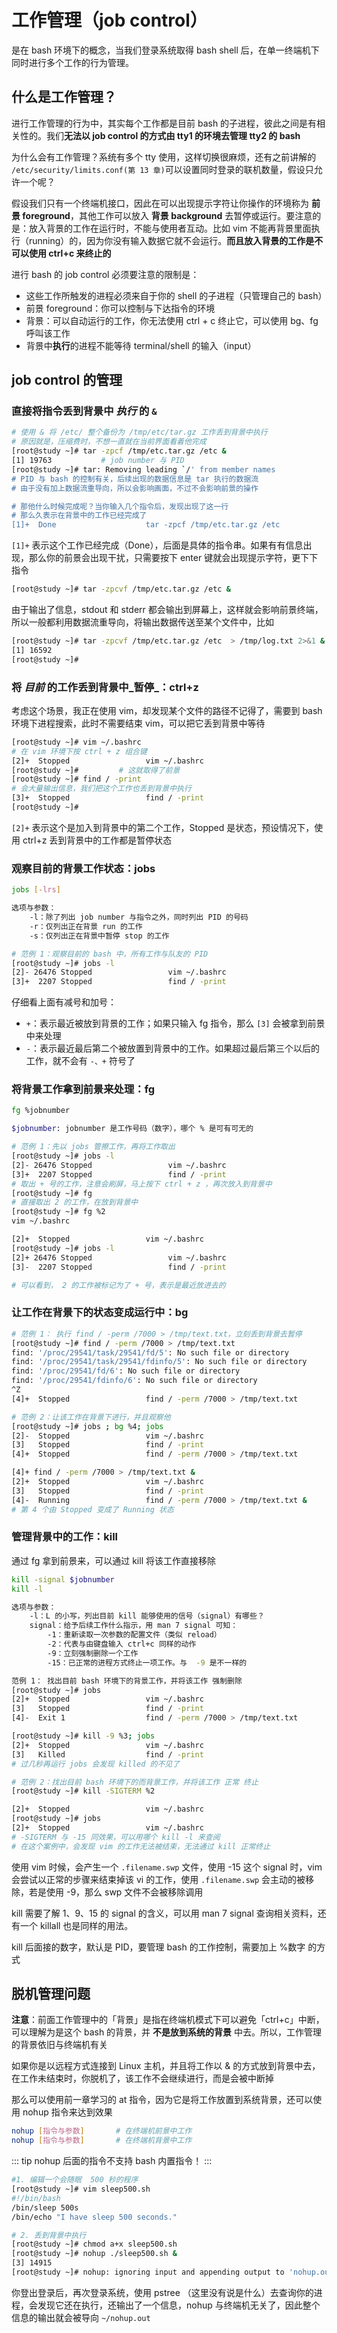 # 工作管理（job control）

是在 bash 环境下的概念，当我们登录系统取得 bash shell 后，在单一终端机下同时进行多个工作的行为管理。

## 什么是工作管理？

进行工作管理的行为中，其实每个工作都是目前 bash 的子进程，彼此之间是有相关性的。我们**无法以 job control 的方式由 tty1 的环境去管理 tty2 的 bash**

为什么会有工作管理？系统有多个 tty 使用，这样切换很麻烦，还有之前讲解的 `/etc/security/limits.conf(第 13 章)`可以设置同时登录的联机数量，假设只允许一个呢？

假设我们只有一个终端机接口，因此在可以出现提示字符让你操作的环境称为 **前景 foreground**，其他工作可以放入 **背景 background** 去暂停或运行。要注意的是：放入背景的工作在运行时，不能与使用者互动。比如 vim 不能再背景里面执行（running）的，因为你没有输入数据它就不会运行。**而且放入背景的工作是不可以使用 ctrl+c 来终止的**

进行 bash 的 job control 必须要注意的限制是：

- 这些工作所触发的进程必须来自于你的 shell 的子进程（只管理自己的 bash）
- 前景 foreground：你可以控制与下达指令的环境
- 背景：可以自动运行的工作，你无法使用 ctrl + c 终止它，可以使用 bg、fg 呼叫该工作
- 背景中**执行**的进程不能等待 terminal/shell 的输入（input）

## job control 的管理

### 直接将指令丢到背景中 _执行_ 的 `&`

```bash
# 使用 & 将 /etc/ 整个备份为 /tmp/etc/tar.gz 工作丢到背景中执行
# 原因就是，压缩费时，不想一直就在当前界面看着他完成
[root@study ~]# tar -zpcf /tmp/etc.tar.gz /etc &
[1] 19763			# job number 与 PID
[root@study ~]# tar: Removing leading `/' from member names
# PID 与 bash 的控制有关，后续出现的数据信息是 tar 执行的数据流
# 由于没有加上数据流重导向，所以会影响画面，不过不会影响前景的操作

# 那他什么时候完成呢？当你输入几个指令后，发现出现了这一行
# 那么久表示在背景中的工作已经完成了
[1]+  Done                    tar -zpcf /tmp/etc.tar.gz /etc
```

`[1]+` 表示这个工作已经完成（Done），后面是具体的指令串。如果有有信息出现，那么你的前景会出现干扰，只需要按下 enter 键就会出现提示字符，更下下指令

```bash
[root@study ~]# tar -zpcvf /tmp/etc.tar.gz /etc &
```

由于输出了信息，stdout 和 stderr 都会输出到屏幕上，这样就会影响前景终端，所以一般都利用数据流重导向，将输出数据传送至某个文件中，比如

```bash
[root@study ~]# tar -zpcvf /tmp/etc.tar.gz /etc  > /tmp/log.txt 2>&1 &
[1] 16592
[root@study ~]# 
```

### 将 _目前_ 的工作丢到背景中_暂停_：ctrl+z

考虑这个场景，我正在使用 vim，却发现某个文件的路径不记得了，需要到 bash 环境下进程搜索，此时不需要结束 vim，可以把它丢到背景中等待

```bash
[root@study ~]# vim ~/.bashrc 
# 在 vim 环境下按 ctrl + z 组合键
[2]+  Stopped                 vim ~/.bashrc
[root@study ~]# 		# 这就取得了前景
[root@study ~]# find / -print
# 会大量输出信息，我们把这个工作也丢到背景中执行
[3]+  Stopped                 find / -print
[root@study ~]# 
```

`[2]+` 表示这个是加入到背景中的第二个工作，Stopped 是状态，预设情况下，使用 ctrl+z 丢到背景中的工作都是暂停状态

### 观察目前的背景工作状态：jobs

```bash
jobs [-lrs]

选项与参数：
	-l：除了列出 job number 与指令之外，同时列出 PID 的号码
	-r：仅列出正在背景 run 的工作
	-s：仅列出正在背景中暂停 stop 的工作
```

```bash
# 范例 1：观察目前的 bash 中，所有工作与队友的 PID
[root@study ~]# jobs -l
[2]- 26476 Stopped                 vim ~/.bashrc
[3]+  2207 Stopped                 find / -print
```

仔细看上面有减号和加号：

- `+`：表示最近被放到背景的工作；如果只输入 fg 指令，那么 `[3]` 会被拿到前景中来处理
- `-`：表示最近最后第二个被放置到背景中的工作。如果超过最后第三个以后的工作，就不会有 `-、+` 符号了

### 将背景工作拿到前景来处理：fg

```bash
fg %jobnumber

$jobnumber: jobnumber 是工作号码（数字），哪个 % 是可有可无的
```

```bash
# 范例 1：先以 jobs 管擦工作，再将工作取出
[root@study ~]# jobs -l
[2]- 26476 Stopped                 vim ~/.bashrc
[3]+  2207 Stopped                 find / -print
# 取出 + 号的工作，注意会刷屏，马上按下 ctrl + z ，再次放入到背景中
[root@study ~]# fg
# 直接取出 2 的工作，在放到背景中
[root@study ~]# fg %2
vim ~/.bashrc

[2]+  Stopped                 vim ~/.bashrc
[root@study ~]# jobs -l
[2]+ 26476 Stopped                 vim ~/.bashrc
[3]-  2207 Stopped                 find / -print

# 可以看到， 2 的工作被标记为了 + 号，表示是最近放进去的
```

### 让工作在背景下的状态变成运行中：bg

```bash
# 范例 1： 执行 find / -perm /7000 > /tmp/text.txt，立刻丢到背景去暂停
[root@study ~]# find / -perm /7000 > /tmp/text.txt
find: '/proc/29541/task/29541/fd/5': No such file or directory
find: '/proc/29541/task/29541/fdinfo/5': No such file or directory
find: '/proc/29541/fd/6': No such file or directory
find: '/proc/29541/fdinfo/6': No such file or directory
^Z
[4]+  Stopped                 find / -perm /7000 > /tmp/text.txt

# 范例 2：让该工作在背景下进行，并且观察他
[root@study ~]# jobs ; bg %4; jobs
[2]-  Stopped                 vim ~/.bashrc
[3]   Stopped                 find / -print
[4]+  Stopped                 find / -perm /7000 > /tmp/text.txt

[4]+ find / -perm /7000 > /tmp/text.txt &
[2]+  Stopped                 vim ~/.bashrc
[3]   Stopped                 find / -print
[4]-  Running                 find / -perm /7000 > /tmp/text.txt &
# 第 4 个由 Stopped 变成了 Running 状态
```

### 管理背景中的工作：kill

通过 fg 拿到前景来，可以通过 kill 将该工作直接移除

```bash
kill -signal $jobnumber
kill -l

选项与参数：
	-l：L 的小写，列出目前 kill 能够使用的信号（signal）有哪些？
	signal：给予后续工作什么指示，用 man 7 signal 可知：
		-1：重新读取一次参数的配置文件（类似 reload）
		-2：代表与由键盘输入 ctrl+c 同样的动作
		-9：立刻强制删除一个工作
		-15：已正常的进程方式终止一项工作。与  -9 是不一样的
```

```bash
范例 1： 找出目前 bash 环境下的背景工作，并将该工作 强制删除
[root@study ~]# jobs
[2]+  Stopped                 vim ~/.bashrc
[3]   Stopped                 find / -print
[4]-  Exit 1                  find / -perm /7000 > /tmp/text.txt

[root@study ~]# kill -9 %3; jobs
[2]+  Stopped                 vim ~/.bashrc
[3]   Killed                  find / -print
# 过几秒再运行 jobs 会发现 killed 的不见了

# 范例 2：找出目前 bash 环境下的而背景工作，并将该工作 正常 终止
[root@study ~]# kill -SIGTERM %2

[2]+  Stopped                 vim ~/.bashrc
[root@study ~]# jobs
[2]+  Stopped                 vim ~/.bashrc
# -SIGTERM 与 -15 同效果，可以用哪个 kill -l 来查阅
# 在这个案例中，会发现 vim 的工作无法被结束，无法通过 kill 正常终止
```

使用 vim 时候，会产生一个 `.filename.swp` 文件，使用 -15 这个 signal 时，vim 会尝试以正常的步骤来结束掉该 vi 的工作，使用 `.filename.swp` 会主动的被移除，若是使用 -9，那么 swp 文件不会被移除调用

kill 需要了解 1、9、15 的 signal 的含义，可以用 man 7 signal 查询相关资料，还有一个 killall 也是同样的用法。

kill 后面接的数字，默认是 PID，要管理 bash 的工作控制，需要加上 %数字 的方式

## 脱机管理问题

**注意**：前面工作管理中的「背景」是指在终端机模式下可以避免「ctrl+c」中断，可以理解为是这个 bash 的背景，并 **不是放到系统的背景** 中去。所以，工作管理的背景依旧与终端机有关

如果你是以远程方式连接到 Linux 主机，并且将工作以 & 的方式放到背景中去，在工作未结束时，你脱机了，该工作不会继续进行，而是会被中断掉

那么可以使用前一章学习的 at 指令，因为它是将工作放置到系统背景，还可以使用 nohup 指令来达到效果

```bash
nohup [指令与参数]		# 在终端机前景中工作
nohup [指令与参数]		# 在终端机背景中工作
```

::: tip
nohup 后面的指令不支持 bash 内置指令！
:::

```bash
#1. 编辑一个会随眠  500 秒的程序
[root@study ~]# vim sleep500.sh
#!/bin/bash
/bin/sleep 500s
/bin/echo "I have sleep 500 seconds."

# 2. 丢到背景中执行
[root@study ~]# chmod a+x sleep500.sh 
[root@study ~]# nohup ./sleep500.sh &
[3] 14915
[root@study ~]# nohup: ignoring input and appending output to 'nohup.out'
```

你登出登录后，再次登录系统，使用 pstree （这里没有说是什么）去查询你的进程，会发现它还在执行，还输出了一个信息，nohup 与终端机无关了，因此整个信息的输出就会被导向 `~/nohup.out`